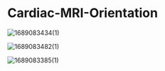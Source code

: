 # Cardiac-MRI-Orientation
![1689083434(1)](https://github.com/lym0326/Cardiac-MRI-Orientation/assets/132065945/7bb54535-f6fc-4a33-a771-10200feecbbe)

![1689083482(1)](https://github.com/lym0326/Cardiac-MRI-Orientation/assets/132065945/38edfde3-b171-4354-a078-59302f4533d1)



![1689083385(1)](https://github.com/lym0326/Cardiac-MRI-Orientation/assets/132065945/e61b95b8-ff62-4caf-a45f-b936a5f10368)

